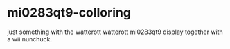# mi0283qt9-colloring
just something with the watterott watterott mi0283qt9 display together with a wii nunchuck.
